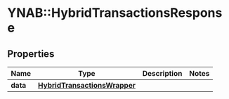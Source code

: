 # YNAB::HybridTransactionsResponse

## Properties
Name | Type | Description | Notes
------------ | ------------- | ------------- | -------------
**data** | [**HybridTransactionsWrapper**](HybridTransactionsWrapper.md) |  | 


